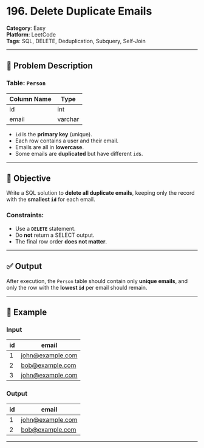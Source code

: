 # 196. Delete Duplicate Emails

**Category**: Easy  
**Platform**: LeetCode  
**Tags**: SQL, DELETE, Deduplication, Subquery, Self-Join

---

## 🧾 Problem Description

### Table: `Person`

| Column Name | Type    |
|-------------|---------|
| id          | int     |
| email       | varchar |

- `id` is the **primary key** (unique).
- Each row contains a user and their email.
- Emails are all in **lowercase**.
- Some emails are **duplicated** but have different `id`s.

---

## 🎯 Objective

Write a SQL solution to **delete all duplicate emails**, keeping only the record with the **smallest `id`** for each email.

### Constraints:
- Use a **`DELETE`** statement.
- Do **not** return a SELECT output.
- The final row order **does not matter**.

---

## ✅ Output

After execution, the `Person` table should contain only **unique emails**, and only the row with the **lowest `id`** per email should remain.

---

## 🧠 Example

### Input

| id | email            |
|----|------------------|
| 1  | john@example.com |
| 2  | bob@example.com  |
| 3  | john@example.com |

### Output

| id | email            |
|----|------------------|
| 1  | john@example.com |
| 2  | bob@example.com  |

---
